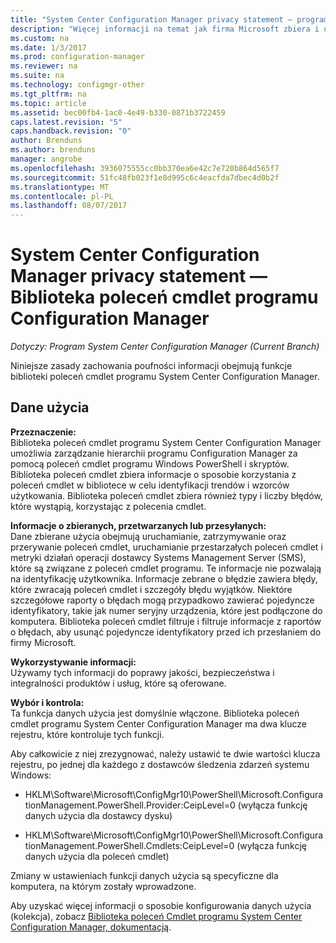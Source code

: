 ```yaml
---
title: "System Center Configuration Manager privacy statement — programu Configuration Manager cmdletlLibrary | Dokumentacja firmy Microsoft"
description: "Więcej informacji na temat jak firma Microsoft zbiera i używa danych związanych z biblioteki poleceń cmdlet programu System Center Configuration Manager."
ms.custom: na
ms.date: 1/3/2017
ms.prod: configuration-manager
ms.reviewer: na
ms.suite: na
ms.technology: configmgr-other
ms.tgt_pltfrm: na
ms.topic: article
ms.assetid: bec00fb4-1ac0-4e49-b330-0871b3722459
caps.latest.revision: "5"
caps.handback.revision: "0"
author: Brenduns
ms.author: brenduns
manager: angrobe
ms.openlocfilehash: 3936075555cc0bb370ea6e42c7e720b864d565f7
ms.sourcegitcommit: 51fc48fb023f1e8d995c6c4eacfda7dbec4d0b2f
ms.translationtype: MT
ms.contentlocale: pl-PL
ms.lasthandoff: 08/07/2017
---
```

# <a name="system-center-configuration-manager-privacy-statement---configuration-manager-cmdlet-library"></a>System Center Configuration Manager privacy statement — Biblioteka poleceń cmdlet programu Configuration Manager

*Dotyczy: Program System Center Configuration Manager (Current Branch)*

Niniejsze zasady zachowania poufności informacji obejmują funkcje biblioteki poleceń cmdlet programu System Center Configuration Manager.  

## <a name="usage-data"></a>Dane użycia  
 **Przeznaczenie:**   
Biblioteka poleceń cmdlet programu System Center Configuration Manager umożliwia zarządzanie hierarchii programu Configuration Manager za pomocą poleceń cmdlet programu Windows PowerShell i skryptów. Biblioteka poleceń cmdlet zbiera informacje o sposobie korzystania z poleceń cmdlet w bibliotece w celu identyfikacji trendów i wzorców użytkowania. Biblioteka poleceń cmdlet zbiera również typy i liczby błędów, które wystąpią, korzystając z polecenia cmdlet.  

 **Informacje o zbieranych, przetwarzanych lub przesyłanych:**   
Dane zbierane użycia obejmują uruchamianie, zatrzymywanie oraz przerywanie poleceń cmdlet, uruchamianie przestarzałych poleceń cmdlet i metryki działań operacji dostawcy Systems Management Server (SMS), które są związane z poleceń cmdlet programu. Te informacje nie pozwalają na identyfikację użytkownika.  Informacje zebrane o błędzie zawiera błędy, które zwracają poleceń cmdlet i szczegóły błędu wyjątków. Niektóre szczegółowe raporty o błędach mogą przypadkowo zawierać pojedyncze identyfikatory, takie jak numer seryjny urządzenia, które jest podłączone do komputera. Biblioteka poleceń cmdlet filtruje i filtruje informacje z raportów o błędach, aby usunąć pojedyncze identyfikatory przed ich przesłaniem do firmy Microsoft.  

 **Wykorzystywanie informacji:**   
Używamy tych informacji do poprawy jakości, bezpieczeństwa i integralności produktów i usług, które są oferowane.  

 **Wybór i kontrola:**   
Ta funkcja danych użycia jest domyślnie włączone. Biblioteka poleceń cmdlet programu System Center Configuration Manager ma dwa klucze rejestru, które kontroluje tych funkcji.  

 Aby całkowicie z niej zrezygnować, należy ustawić te dwie wartości klucza rejestru, po jednej dla każdego z dostawców śledzenia zdarzeń systemu Windows:  

-   HKLM\Software\Microsoft\ConfigMgr10\PowerShell\Microsoft.ConfigurationManagement.PowerShell.Provider:CeipLevel=0 (wyłącza funkcję danych użycia dla dostawcy dysku)  

-   HKLM\Software\Microsoft\ConfigMgr10\PowerShell\Microsoft.ConfigurationManagement.PowerShell.Cmdlets:CeipLevel=0 (wyłącza funkcję danych użycia dla poleceń cmdlet)  

 Zmiany w ustawieniach funkcji danych użycia są specyficzne dla komputera, na którym zostały wprowadzone.  

 Aby uzyskać więcej informacji o sposobie konfigurowania danych użycia (kolekcja), zobacz [Biblioteka poleceń Cmdlet programu System Center Configuration Manager, dokumentacją](https://technet.microsoft.com/en-us/library/dn958404.aspx).   
